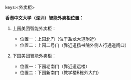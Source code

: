 keys:<外卖柜>


**香港中文大学（深圳）智能外卖柜位置：**

1. 上园美团智能外卖柜：
   - 位置一：上园北门（位于盐龙大道附近）
   - 位置二：上园二号门（靠近道扬书院外侧人行通道闸口）

2. 下园美团智能外卖柜：
   - 位置一：下园老南门（靠近道远楼）
   - 位置二：下园新南门（教学楼B栋外大门）